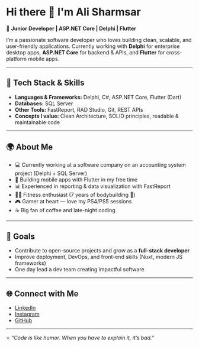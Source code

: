 # Hi there 👋 I'm Ali Sharmsar  

🚀 **Junior Developer | ASP.NET Core | Delphi | Flutter**  

I’m a passionate software developer who loves building clean, scalable, and user-friendly applications. Currently working with **Delphi** for enterprise desktop apps, **ASP.NET Core** for backend & APIs, and **Flutter** for cross-platform mobile apps.  

---

## 🔧 Tech Stack & Skills  
- **Languages & Frameworks:** Delphi, C#, ASP.NET Core, Flutter (Dart)  
- **Databases:** SQL Server  
- **Other Tools:** FastReport, RAD Studio, Git, REST APIs  
- **Concepts I value:** Clean Architecture, SOLID principles, readable & maintainable code  

---

## 🌍 About Me  
- 💻 Currently working at a software company on an accounting system project (Delphi + SQL Server)  
- 📱 Building mobile apps with Flutter in my free time  
- 📊 Experienced in reporting & data visualization with FastReport  
- 🏋️‍♂️ Fitness enthusiast (7 years of bodybuilding 💪)  
- 🎮 Gamer at heart — love my PS4/PS5 sessions  
- ☕ Big fan of coffee and late-night coding  

---

## 🎯 Goals  
- Contribute to open-source projects and grow as a **full-stack developer**  
- Improve deployment, DevOps, and front-end skills (Nuxt, modern JS frameworks)  
- One day lead a dev team creating impactful software  

---

## 🌐 Connect with Me  
- [LinkedIn](https://www.linkedin.com/in/ali-sharmsar-731a2a384/)  
- [Instagram](https://www.instagram.com/ali.sharmsar/)  
- [GitHub](https://github.com/yourusername)  

---

⭐️ *“Code is like humor. When you have to explain it, it’s bad.”*  
